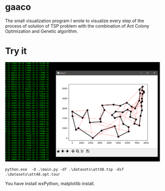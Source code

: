 # gaaco

The small visualization program I wrote to visualize every step of the process of solution of TSP problem with the combination of Ant Colony Optimization and Genetic algorithm.

Try it
=======

![alt text](https://github.com/navidR/gaaco/blob/master/gaaco.PNG)

```
python.exe  -O .\main.py -df .\datasets\att48.tsp -dsf .\datasets\att48.opt.tour
```
You have install wxPython, matplotlib install.
